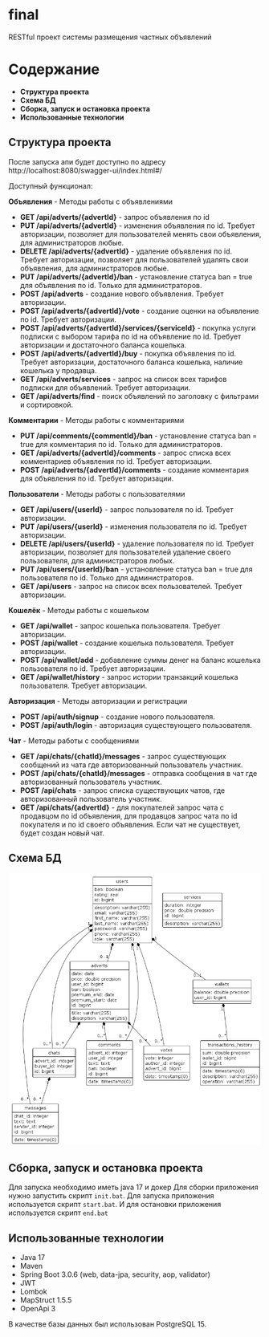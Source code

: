 # final
RESTful проект системы размещения частных объявлений
# Содержание
- **Структура проекта**
- **Схема БД**
- **Сборка, запуск и остановка проекта**
- **Использованные технологии**
## Структура проекта
После запуска апи будет доступно по адресу http://localhost:8080/swagger-ui/index.html#/

Доступный функционал:

**Объявления** - Методы работы с объявлениями
- **GET /api/adverts/{advertId}** - запрос объявления по id
- **PUT /api/adverts/{advertId}** - изменения объявления по id. Требует авторизации, 
позволяет для пользователей менять свои объявления, для администраторов любые.
- **DELETE /api/adverts/{advertId}** - удаление объявления по id. Требует авторизации,
    позволяет для пользователей удалять свои объявления, для администраторов любые.
- **PUT /api/adverts/{advertId}/ban** - установление статуса ban = true для 
объявления по id. Только для администраторов.
- **POST /api/adverts** - создание нового объявления. Требует авторизации.
- **POST /api/adverts/{advertId}/vote** - создание оценки на объявление по id. Требует авторизации.
- **POST /api/adverts/{advertId}/services/{serviceId}** - покупка услуги подписки с выбором тарифа по id на объявление по id. Требует авторизации и достаточного баланса кошелька.
- **POST /api/adverts/{advertId}/buy** - покупка объявления по id. Требует авторизации, достаточного баланса кошелька, наличие кошелька у продавца.
- **GET /api/adverts/services** - запрос на список всех тарифов подписки для объявлений. Требует авторизации.
- **GET /api/adverts/find** - поиск объявлений по заголовку с фильтрами и сортировкой.

**Комментарии** - Методы работы с комментариями
- **PUT /api/comments/{commentId}/ban** - установление статуса ban = true для
    комментария по id. Только для администраторов.
- **GET /api/adverts/{advertId}/comments** - запрос списка всех комментариев объявления по id. Требует авторизации.
- **POST /api/adverts/{advertId}/comments** - создание комментария для объявления по id. Требует авторизации.

**Пользователи** - Методы работы с пользователями
- **GET /api/users/{userId}** - запрос пользователя по id. Требует авторизации.
- **PUT /api/users/{userId}** - изменения пользователя по id. Требует авторизации.
- **DELETE /api/users/{userId}** - удаление пользователя по id. Требует авторизации,
    позволяет для пользователей удаление своего пользователя, для администраторов любых.
- **PUT /api/users/{userId}/ban** - установление статуса ban = true для
  пользователя по id. Только для администраторов.
- **GET /api/users** - запрос на список всех пользователей. Требует авторизации.

**Кошелёк** - Методы работы с кошельком
- **GET /api/wallet** - запрос кошелька пользователя. Требует авторизации.
- **POST /api/wallet** - создание кошелька пользователя. Требует авторизации.
- **POST /api/wallet/add** - добавление суммы денег на баланс кошелька пользователя по id. Требует авторизации.
- **GET /api/wallet/history** - запрос истории транзакций кошелька пользователя. Требует авторизации.

**Авторизация** - Методы авторизации и регистрации
- **POST /api/auth/signup** - создание нового пользователя.
- **POST /api/auth/login** - авторизация существующего пользователя.

**Чат** - Методы работы с сообщениями
- **GET /api/chats/{chatId}/messages** - запрос существующих сообщений из чата где авторизованный пользователь участник.
- **POST /api/chats/{chatId}/messages** - отправка сообщения в чат где авторизованный пользователь участник.
- **POST /api/chats** - запрос списка существующих чатов, где авторизованный пользователь участник.
- **GET /api/chats/{advertId}** - для покупателей запрос чата с продавцом по id объявления, 
для продавцов запрос чата по id покупателя и по id своего объявления. Если чат не существует, 
будет создан новый чат.

## Схема БД
![plot](bd.png)

## Сборка, запуск и остановка проекта
Для запуска необходимо иметь java 17 и докер
Для сборки приложения нужно запустить скрипт `init.bat`. 
Для запуска приложения используется скрипт `start.bat`. 
И для остановки приложения используется скрипт `end.bat`

## Использованные технологии
* Java 17
* Maven
* Spring Boot 3.0.6 (web, data-jpa, security, aop, validator)
* JWT
* Lombok
* MapStruct 1.5.5
* OpenApi 3

В качестве базы данных был использован PostgreSQL 15.